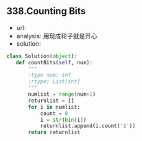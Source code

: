 ## 338.Counting Bits

 - url:
 - analysis: 用现成轮子就是开心
 - solution:
 
 ```python
class Solution(object):
    def countBits(self, num):
        """
        :type num: int
        :rtype: List[int]
        """
        numlist = range(num+1)
        returnlist = []
        for i in numlist:
            count = 0
            i = str(bin(i))
            returnlist.append(i.count('1'))
        return returnlist
```